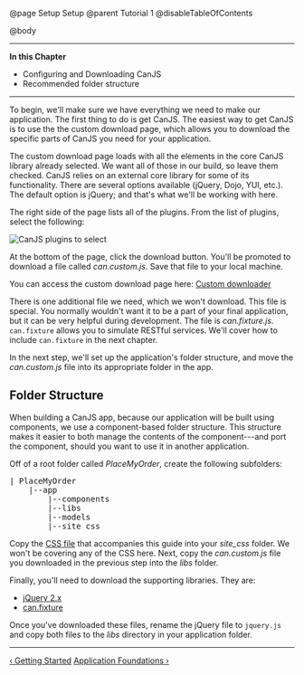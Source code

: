 @page Setup Setup
@parent Tutorial 1
@disableTableOfContents

@body

<div class="getting-started">

- - -
**In this Chapter**
 - Configuring and Downloading CanJS
 - Recommended folder structure
- - -

To begin, we'll make sure we have everything we need to make our application.
The first thing to do is get CanJS. The easiest way to get CanJS is to use
the the custom download page, which allows you to
download the specific parts of CanJS you need for your application.

The custom download page loads with all the elements in the core CanJS library
already selected. We want all of those in our build, so leave them checked.
CanJS relies on an external core library for some of its functionality. There
are several options available (jQuery, Dojo, YUI, etc.). The default option is
jQuery; and that's what we'll be working with here.

The right side of the page lists all of the plugins. From the list of plugins,
select the following:

![CanJS plugins to select](../can/guides/images/setup/DownloadOptions.png)

At the bottom of the page, click the download button. You'll be promoted to
download a file called *can.custom.js*. Save that file to your local machine.

You can access the custom download page here: <a href="http://canjs.com/download.html" target="_blank">Custom downloader</a>

There is one additional file we need, which we won't download. This file is
special. You normally wouldn't want it to be a part of your final application,
but it can be very helpful during development. The file is *can.fixture.js*.
`can.fixture` allows you to simulate RESTful services. We'll cover how to include
`can.fixture` in the next chapter.

In the next step, we'll set up the application's folder structure, and move the
*can.custom.js* file into its appropriate folder in the app.

## Folder Structure

When building a CanJS app, because our application will be built using
components, we use a component-based folder structure. This structure makes it easier to both manage the contents of the component---and port the component, should you want to use it in another application.

Off of a root folder called *PlaceMyOrder*, create the following subfolders:

<pre>
| PlaceMyOrder
    |--app
        |--components
        |--libs
        |--models
        |--site_css
</pre>

Copy the <a href="https://raw.githubusercontent.com/bitovi/canjs/guides-overhaul/guides/examples/PlaceMyOrder/chapter_9/app/site_css/place_my_order.css" target="_blank">CSS file</a> that accompanies this guide into your *site_css* folder. We won't be covering any of the CSS here. Next, copy the *can.custom.js* file you downloaded in the previous step into the *libs* folder.

Finally, you'll need to download the supporting libraries. They are:

 - <a href="http://jquery.com/download/" target="_blank">jQuery 2.x</a>
 - <a href="http://canjs.com/release/2.1.4/can.fixture.js" target="_blank">can.fixture</a>

Once you've downloaded these files, rename the jQuery file to `jquery.js` and copy both files to the *libs* directory in your application folder.

- - -

<span class="pull-left">[&lsaquo; Getting Started](Tutorial.html)</span>
<span class="pull-right">[Application Foundations &rsaquo;](Foundations.html)</span>

</div>
